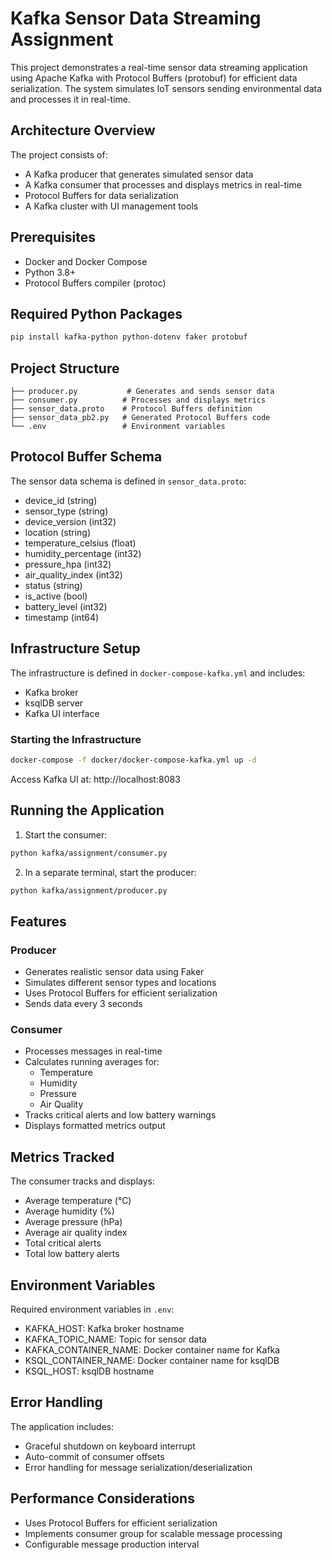 # Kafka Sensor Data Streaming Assignment

This project demonstrates a real-time sensor data streaming application using Apache Kafka with Protocol Buffers (protobuf) for efficient data serialization. The system simulates IoT sensors sending environmental data and processes it in real-time.

## Architecture Overview

The project consists of:

- A Kafka producer that generates simulated sensor data
- A Kafka consumer that processes and displays metrics in real-time
- Protocol Buffers for data serialization
- A Kafka cluster with UI management tools

## Prerequisites

- Docker and Docker Compose
- Python 3.8+
- Protocol Buffers compiler (protoc)

## Required Python Packages

```bash
pip install kafka-python python-dotenv faker protobuf
```

## Project Structure

```kafka/assignment/
├── producer.py           # Generates and sends sensor data
├── consumer.py          # Processes and displays metrics
├── sensor_data.proto    # Protocol Buffers definition
├── sensor_data_pb2.py   # Generated Protocol Buffers code
└── .env                 # Environment variables
```

## Protocol Buffer Schema

The sensor data schema is defined in `sensor_data.proto`:

- device_id (string)
- sensor_type (string)
- device_version (int32)
- location (string)
- temperature_celsius (float)
- humidity_percentage (int32)
- pressure_hpa (int32)
- air_quality_index (int32)
- status (string)
- is_active (bool)
- battery_level (int32)
- timestamp (int64)

## Infrastructure Setup

The infrastructure is defined in `docker-compose-kafka.yml` and includes:

- Kafka broker
- ksqlDB server
- Kafka UI interface

### Starting the Infrastructure

```bash
docker-compose -f docker/docker-compose-kafka.yml up -d
```

Access Kafka UI at: http://localhost:8083

## Running the Application

1. Start the consumer:

```bash
python kafka/assignment/consumer.py
```

2. In a separate terminal, start the producer:

```bash
python kafka/assignment/producer.py
```

## Features

### Producer

- Generates realistic sensor data using Faker
- Simulates different sensor types and locations
- Uses Protocol Buffers for efficient serialization
- Sends data every 3 seconds

### Consumer

- Processes messages in real-time
- Calculates running averages for:
  - Temperature
  - Humidity
  - Pressure
  - Air Quality
- Tracks critical alerts and low battery warnings
- Displays formatted metrics output

## Metrics Tracked

The consumer tracks and displays:

- Average temperature (°C)
- Average humidity (%)
- Average pressure (hPa)
- Average air quality index
- Total critical alerts
- Total low battery alerts

## Environment Variables

Required environment variables in `.env`:

- KAFKA_HOST: Kafka broker hostname
- KAFKA_TOPIC_NAME: Topic for sensor data
- KAFKA_CONTAINER_NAME: Docker container name for Kafka
- KSQL_CONTAINER_NAME: Docker container name for ksqlDB
- KSQL_HOST: ksqlDB hostname

## Error Handling

The application includes:

- Graceful shutdown on keyboard interrupt
- Auto-commit of consumer offsets
- Error handling for message serialization/deserialization

## Performance Considerations

- Uses Protocol Buffers for efficient serialization
- Implements consumer group for scalable message processing
- Configurable message production interval
